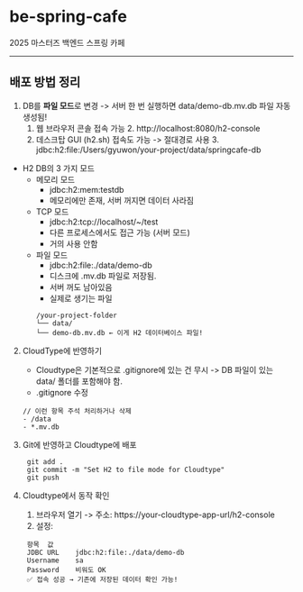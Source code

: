# be-spring-cafe

2025 마스터즈 백엔드 스프링 카페

---
## 배포 방법 정리
1. DB를 **파일 모드**로 변경 -> 서버 한 번 실행하면 data/demo-db.mv.db 파일 자동 생성됨!
   1. 웹 브라우저 콘솔 접속 가능
      2. http://localhost:8080/h2-console
   2. 데스크탑 GUI (h2.sh) 접속도 가능 -> 절대경로 사용
      3. jdbc:h2:file:/Users/gyuwon/your-project/data/springcafe-db
* H2 DB의 3 가지 모드
  * 메모리 모드
    * jdbc:h2:mem:testdb
    * 메모리에만 존재, 서버 꺼지면 데이터 사라짐
  * TCP 모드
    * jdbc:h2:tcp://localhost/~/test
    * 다른 프로세스에서도 접근 가능 (서버 모드)
    * 거의 사용 안함
  * 파일 모드
    * jdbc:h2:file:./data/demo-db 
    * 디스크에 .mv.db 파일로 저장됨.
    * 서버 꺼도 남아있음
    * 실제로 생기는 파일
    ```angular2html
    /your-project-folder
    └── data/
    └── demo-db.mv.db ← 이게 H2 데이터베이스 파일!
    ```
    
2. CloudType에 반영하기
    * Cloudtype은 기본적으로 .gitignore에 있는 건 무시 -> DB 파일이 있는 data/ 폴더를 포함해야 함.
    * .gitignore 수정
   ```angular2html
   // 이런 항목 주석 처리하거나 삭제
   - /data
   - *.mv.db
    ```
   
3. Git에 반영하고 Cloudtype에 배포
   ```angular2html
    git add .
    git commit -m "Set H2 to file mode for Cloudtype"
    git push
    ```
4. Cloudtype에서 동작 확인 
   1. 브라우저 열기 -> 주소: https://your-cloudtype-app-url/h2-console
   2. 설정:
   ```angular2html
    항목	값
    JDBC URL	jdbc:h2:file:./data/demo-db
    Username	sa
    Password	비워도 OK
    ✅ 접속 성공 → 기존에 저장된 데이터 확인 가능!
    ```